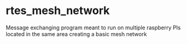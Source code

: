# rtes_mesh_network
Message exchanging program meant to run on multiple raspberry PIs located in the same area creating a basic mesh network

